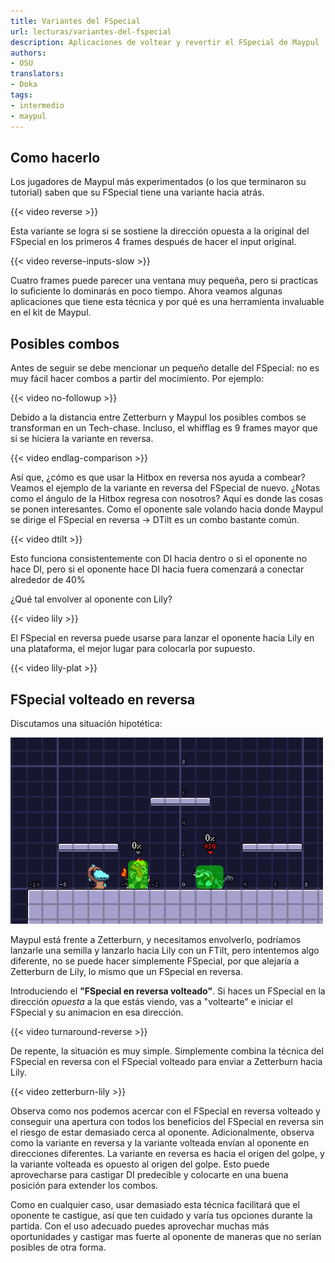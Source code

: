 ```yaml
---
title: Variantes del FSpecial
url: lecturas/variantes-del-fspecial
description: Aplicaciones de voltear y revertir el FSpecial de Maypul
authors:
- OSU
translators:
- Doka
tags:
- intermedio
- maypul
---
```


## Como hacerlo

Los jugadores de Maypul más experimentados (o los que terminaron su tutorial) saben que su FSpecial tiene una variante hacia atrás.

{{< video reverse >}}

Esta variante se logra si se sostiene la dirección opuesta a la original del FSpecial en los primeros 4 frames después de hacer el input original.

{{< video reverse-inputs-slow >}}

Cuatro frames puede parecer una ventana muy pequeña, pero si practicas lo suficiente lo dominarás en poco tiempo. Ahora veamos algunas aplicaciones que tiene esta técnica y por qué es una herramienta invaluable en el kit de Maypul.

## Posibles combos

Antes de seguir se debe mencionar un pequeño detalle del FSpecial: no es muy fácil hacer combos a partir del mocimiento. Por ejemplo:

{{< video no-followup >}}

Debido a la distancia entre Zetterburn y Maypul los posibles combos se transforman en un Tech-chase. Incluso, el whifflag es 9 frames mayor que si se hiciera la variante en reversa.

{{< video endlag-comparison >}}

Así que, ¿cómo es que usar la Hitbox en reversa nos ayuda a combear? Veamos el ejemplo de la variante en reversa del FSpecial de nuevo. ¿Notas como el ángulo de la Hitbox regresa con nosotros? Aquí es donde las cosas se ponen interesantes. Como el oponente sale volando hacia donde Maypul se dirige el FSpecial en reversa -> DTilt es un combo bastante común.

{{< video dtilt >}}

Esto funciona consistentemente con DI hacia dentro o si el oponente no hace DI, pero si el oponente hace DI hacia fuera comenzará a conectar alrededor de 40%

¿Qué tal envolver al oponente con Lily?

{{< video lily >}}

El FSpecial en reversa puede usarse para lanzar el oponente hacia Lily en una plataforma, el mejor lugar para colocarla por supuesto.

{{< video lily-plat >}}

## FSpecial volteado en reversa

Discutamos una situación hipotética:

![Zetterburn between Maypul and her Lily](img/zetterburn-lily.png)

Maypul está frente a Zetterburn, y necesitamos envolverlo, podríamos lanzarle una semilla y lanzarlo hacia Lily con un FTilt, pero intentemos algo diferente, no se puede hacer simplemente FSpecial, por que alejaría a Zetterburn de Lily, lo mismo que un FSpecial en reversa.

Introduciendo el **"FSpecial en reversa volteado"**. Si haces un FSpecial en la dirección *opuesta* a la que estás viendo, vas a "voltearte" e iniciar el FSpecial y su animacion en esa dirección.

{{< video turnaround-reverse >}}

De repente, la situación es muy simple. Simplemente combina la técnica del FSpecial en reversa con el FSpecial volteado para enviar a Zetterburn hacia Lily.

{{< video zetterburn-lily >}}

Observa como nos podemos acercar con el FSpecial en reversa volteado y conseguir una apertura con todos los beneficios del FSpecial en reversa sin el riesgo de estar demasiado cerca al oponente. Adicionalmente, observa como la variante en reversa y la variante volteada envían al oponente en direcciones diferentes. La variante en reversa es hacia el origen del golpe, y la variante volteada es opuesto al origen del golpe. Esto puede aprovecharse para castigar DI predecible y colocarte en una buena posición para extender los combos.

Como en cualquier caso, usar demasiado esta técnica facilitará que el oponente te castigue, así que ten cuidado y varía tus opciones durante la partida. Con el uso adecuado puedes aprovechar muchas más oportunidades y castigar mas fuerte al oponente de maneras que no serían posibles de otra forma.
